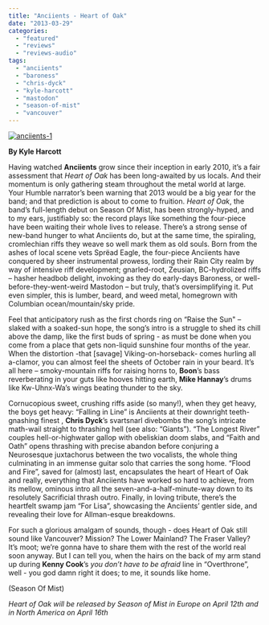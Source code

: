 ```yaml
---
title: "Anciients - Heart of Oak"
date: "2013-03-29"
categories: 
  - "featured"
  - "reviews"
  - "reviews-audio"
tags: 
  - "anciients"
  - "baroness"
  - "chris-dyck"
  - "kyle-harcott"
  - "mastodon"
  - "season-of-mist"
  - "vancouver"
---
```


[![anciients-1](http://www.hellbound.ca/wp-content/uploads/2013/03/anciients-1.jpg)](http://www.hellbound.ca/wp-content/uploads/2013/03/anciients-1.jpg)

**By Kyle Harcott**

Having watched **Anciients** grow since their inception in early 2010, it’s a fair assessment that _Heart of Oak_ has been long-awaited by us locals. And their momentum is only gathering steam throughout the metal world at large. Your Humble narrator’s been warning that 2013 would be a big year for the band; and that prediction is about to come to fruition. _Heart of Oak_, the band’s full-length debut on Season Of Mist, has been strongly-hyped, and to my ears, justifiably so: the record plays like something the four-piece have been waiting their whole lives to release. There’s a strong sense of new-band hunger to what Anciients do, but at the same time, the spiraling, cromlechian riffs they weave so well mark them as old souls. Born from the ashes of local scene vets Sprëad Eagle, the four-piece Anciients have conquered by sheer instrumental prowess, lording their Rain City realm by way of intensive riff development; gnarled-root, Zeusian, BC-hydrolized riffs – hasher headbob delight, invoking as they do early-days Baroness, or well-before-they-went-weird Mastodon – but truly, that’s oversimplifying it. Put even simpler, this is lumber, beard, and weed metal, homegrown with Columbian ocean/mountain/sky pride.

Feel that anticipatory rush as the first chords ring on “Raise the Sun" – slaked with a soaked-sun hope, the song’s intro is a struggle to shed its chill above the damp, like the first buds of spring - as must be done when you come from a place that gets non-liquid sunshine four months of the year. When the distortion -that \[savage\] Viking-on-horseback- comes hurling all a-clamor, you can almost feel the sheets of October rain in your beard. It’s all here – smoky-mountain riffs for raising horns to, **Boon**’s bass reverberating in your guts like hooves hitting earth, **Mike Hannay**’s drums like Kw-Uhnx-Wa’s wings beating thunder to the sky.

Cornucopious sweet, crushing riffs aside (so many!), when they get heavy, the boys get heavy: “Falling in Line” is Anciients at their downright teeth-gnashing finest , **Chris Dyck**’s svartsnarl divebombs the song’s intricate math-wail straight to thrashing hell (see also: “Giants”). “The Longest River” couples hell-or-highwater gallop with obeliskian doom slabs, and “Faith and Oath” opens thrashing with precise abandon before conjuring a Neurosesque juxtachorus between the two vocalists, the whole thing culminating in an immense guitar solo that carries the song home. “Flood and Fire”, saved for (almost) last, encapsulates the heart of Heart of Oak and really, everything that Anciients have worked so hard to achieve, from its mellow, ominous intro all the seven-and-a-half-minute-way down to its resolutely Sacrificial thrash outro. Finally, in loving tribute, there’s the heartfelt swamp jam “For Lisa”, showcasing the Anciients’ gentler side, and revealing their love for Allman-esque breakdowns.

For such a glorious amalgam of sounds, though - does Heart of Oak still sound like Vancouver? Mission? The Lower Mainland? The Fraser Valley? It’s moot; we’re gonna have to share them with the rest of the world real soon anyway. But I can tell you, when the hairs on the back of my arm stand up during **Kenny Cook**’s _you don’t have to be afraid_ line in “Overthrone”, well - you god damn right it does; to me, it sounds like home.

(Season Of Mist)

_Heart of Oak will be released by Season of Mist in Europe on April 12th and in North America on April 16th_
